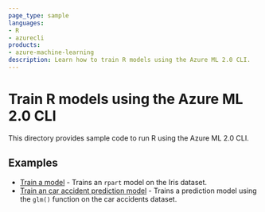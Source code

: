 ```yaml
---
page_type: sample
languages:
- R
- azurecli
products:
- azure-machine-learning
description: Learn how to train R models using the Azure ML 2.0 CLI.
---
```


# Train R models using the Azure ML 2.0 CLI

This directory provides sample code to run R using the Azure ML 2.0 CLI.

## Examples

* [Train a model](iris) - Trains an `rpart` model on the Iris dataset.
* [Train an car accident prediction model](accidents) - Trains a prediction model using the `glm()` function on the car accidents dataset.
